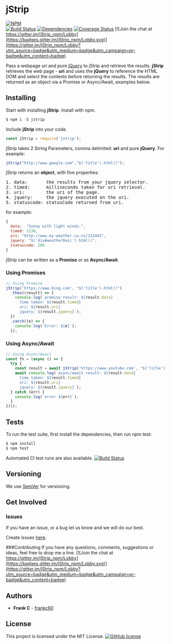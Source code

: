 # jStrip

[![NPM](https://nodei.co/npm/jstrip.png?downloads=true&downloadRank=true&stars=true)](https://nodei.co/npm/jstrip/)<br/>
[![Build Status](https://travis-ci.org/frankc60/jStrip.svg?branch=master)](https://travis-ci.org/frankc60/jStrip)
[![Dependencies](https://david-dm.org/frankc60/jStrip.svg)](https://www.npmjs.com/package/jstrip)
[![Coverage Status](https://coveralls.io/repos/github/frankc60/jStrip/badge.svg)](https://coveralls.io/github/frankc60/jStrip)
[![Join the chat at https://gitter.im/jStrip_npm/Lobby](https://badges.gitter.im/jStrip_npm/Lobby.svg)](https://gitter.im/jStrip_npm/Lobby?utm_source=badge&utm_medium=badge&utm_campaign=pr-badge&utm_content=badge)

Pass a webpage uri and pure [jQuery](http://api.jquery.com/category/selectors/) to jStrip and retrieve the results. **jStrip** retrieves the web page - **uri** and uses the **jQuery** to reference the HTML DOM and select the contents before returning the results. The results are returned as an object via a Promise or Async/Await, examples below. 

## Installing

Start with installing **jStrip**.
Install with npm.

```js
$ npm i -S jstrip
```

Include **jStrip** into your code.

```js
const jStrip = require('jstrip');
```

jStrip takes 2 String Parameters, comma delimited: **uri** and pure **jQuery**.
For example:

```js
jStrip("http://www.google.com","$('title').html()");
```

jStrip returns an **object**, with five properties:

<pre>
1. data:       the results from your jquery selector.
2. timed:      milliseconds taken for uri retrieval.
3. uri:        the uri of the page.
4. jquery:     the jquery executed on the uri.
5. statuscode: statusCode returned from uri.
</pre>

for example:

```js
{
  data:  "Sunny with light winds.",
  timed: 1238,
  uri: "http://www.my-weather.co.nz/132443",
  jquery: "$('div#weatherDesc').html()",
  statuscode: 200
}
```

jStrip can be written as a **Promise** or as **Async/Await**.

### Using Promises

```js
// Using Promise
jStrip('https://www.bing.com', "$('title').html()")
  .then((result) => {
    console.log(`promise result: ${result.data}
      time taken: ${result.timed}
      uri: ${result.uri}
      jquery: ${result.jquery}`);
  })
  .catch((e) => {
    console.log(`Error: ${e}`);
  });
```

### Using Async/Await

```js
// Using Async/Await
const fn = (async () => {
  try {
    const result = await jStrip('https://www.youtube.com', "$('title').html()");
    await console.log(`async/await result: ${result.data}
      time taken: ${result.timed}
      uri: ${result.uri}
      jquery: ${result.jquery}`);
  } catch (err) {
    console.log(`error ${err}`);
  }
})();
```

## Tests
To run the test suite, first install the dependencies, then run npm test:

```js
$ npm install
$ npm test
```

Automated CI test runs are also available. [![Build Status](https://travis-ci.org/frankc60/jStrip.svg?branch=master)](https://travis-ci.org/frankc60/jStrip)

## Versioning

We use [SemVer](http://semver.org/) for versioning. 

## Get Involved
### Issues

If you have an issue, or a bug let us know and we will do our best.

Create issues [here](https://github.com/frankc60/jStrip/issues).

###Contributing
If you have any questions, comments, suggestions or ideas, feel free to drop me a line. [![Join the chat at https://gitter.im/jStrip_npm/Lobby](https://badges.gitter.im/jStrip_npm/Lobby.svg)](https://gitter.im/jStrip_npm/Lobby?utm_source=badge&utm_medium=badge&utm_campaign=pr-badge&utm_content=badge)

## Authors

* **Frank C** - [frankc60](https://github.com/frankc60)

## License

This project is licensed under the MIT License. [![GitHub license](https://img.shields.io/github/license/frankc60/jStrip.svg?longCache=true)](https://github.com/frankc60/jStrip/blob/master/LICENSE)

